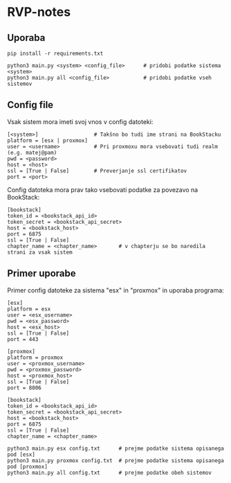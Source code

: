 # RVP-notes

## Uporaba

```
pip install -r requirements.txt

python3 main.py <system> <config_file>      # pridobi podatke sistema <system>
python3 main.py all <config_file>           # pridobi podatke vseh sistemov
```

## Config file
Vsak sistem mora imeti svoj vnos v config datoteki:
```
[<system>]                  # Takšno bo tudi ime strani na BookStacku
platform = [esx | proxmox] 
user = <username>           # Pri proxmoxu mora vsebovati tudi realm (e.g. matej@pam)
pwd = <password>
host = <host>
ssl = [True | False]        # Preverjanje ssl certifikatov
port = <port>
```

Config datoteka mora prav tako vsebovati podatke za povezavo na BookStack:
```
[bookstack]
token_id = <bookstack_api_id>
token_secret = <bookstack_api_secret>
host = <bookstack_host>
port = 6875
ssl = [True | False]
chapter_name = <chapter_name>       # v chapterju se bo naredila strani za vsak sistem
```

## Primer uporabe
Primer config datoteke za sistema "esx" in "proxmox" in uporaba programa:
```
[esx]
platform = esx
user = <esx_username>
pwd = <esx_password>
host = <esx_host>
ssl = [True | False]
port = 443

[proxmox]
platform = proxmox
user = <proxmox_username>
pwd = <proxmox_password>
host = <proxmox_host>
ssl = [True | False]
port = 8006

[bookstack]
token_id = <bookstack_api_id>
token_secret = <bookstack_api_secret>
host = <bookstack_host>
port = 6875
ssl = [True | False]               
chapter_name = <chapter_name>
```
```
python3 main.py esx config.txt      # prejme podatke sistema opisanega pod [esx]
python3 main.py proxmox config.txt  # prejme podatke sistema opisanega pod [proxmox]
python3 main.py all config.txt      # prejme podatke obeh sistemov
```

